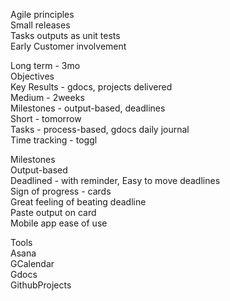 
Agile principles  
Small releases  
Tasks outputs as unit tests  
Early Customer involvement  
  
Long term - 3mo  
Objectives  
Key Results - gdocs, projects delivered  
Medium - 2weeks  
Milestones - output-based, deadlines  
Short - tomorrow  
Tasks - process-based, gdocs daily journal  
Time tracking - toggl  
  
Milestones  
Output-based  
Deadlined - with reminder, Easy to move deadlines  
Sign of progress - cards  
Great feeling of beating deadline  
Paste output on card  
Mobile app ease of use  
  
Tools  
Asana  
GCalendar  
Gdocs  
GithubProjects
